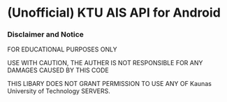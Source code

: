 # (Unofficial) KTU AIS API for Android

### Disclaimer and Notice

FOR EDUCATIONAL PURPOSES ONLY

USE WITH CAUTION, THE AUTHER IS NOT RESPONSIBLE FOR ANY DAMAGES CAUSED BY THIS CODE

THIS LIBARY DOES NOT GRANT PERMISSION TO USE ANY OF Kaunas University of Technology SERVERS.
